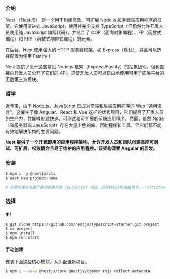 ### 介绍

Nest （NestJS） 是一个用于构建高效、可扩展 Node.js 服务器端应用程序的框架。它使用渐进式 JavaScript，使用并完全支持 TypeScript（但仍然允许开发人员使用纯 JavaScript 编写代码），并结合了 OOP（面向对象编程）、FP（函数式编程）和 FRP（函数式响应式编程）的元素。

在后台，Nest 使用强大的 HTTP 服务器框架，如 Express（默认），并且可以选择配置为使用 Fastify！

Nest 提供了高于这些常见 Node.js 框架（Express/Fastify）的抽象级别，但也直接向开发人员公开了它们的 API。这使开发人员可以自由地使用可用于底层平台的无数第三方模块。

### 哲学

近年来，由于 Node.js，JavaScript 已成为前端和后端应用程序的 Web “通用语言”。这催生了像 Angular、React 和 Vue 这样的优秀项目，它们提高了开发人员的生产力，并能够创建快速、可测试和可扩展的前端应用程序。然而，虽然 Node（和服务器端 JavaScript）存在大量出色的库、帮助程序和工具，但它们都不能有效地解决架构的主要问题。

**Nest 提供了一个开箱即用的应用程序架构，允许开发人员和团队创建高度可测试、可扩展、松散耦合且易于维护的应用程序。该架构深受 Angular 的启发。**

### 安装

```bash
$ npm i -g @nestjs/cli
$ nest new project-name

# 若要创建具有更严格功能集的新 TypeScript 项目，请将该标志传递给命令。--strictnest new
```

### 选择

#### git

```git
$ git clone https://github.com/nestjs/typescript-starter.git project
$ cd project
$ npm install
$ npm run start
```

#### 手动创建

安装下面这些核心模块，从头配置新项目。

```bash
$ npm i --save @nestjs/core @nestjs/common rxjs reflect-metadata
```
